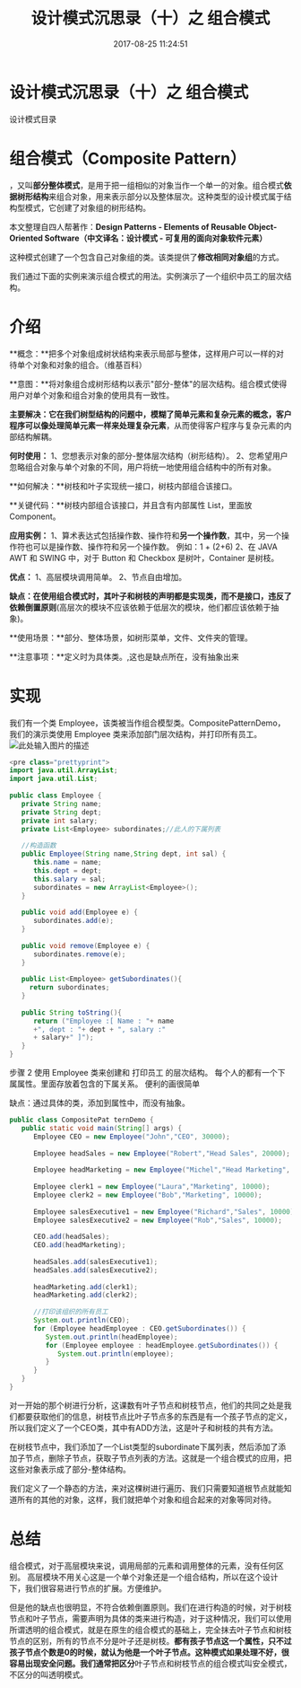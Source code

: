 ﻿---
title: 设计模式沉思录（十）之 组合模式
date: 2017-08-25 11:24:51
tags: [设计模式]
categories: 原理理解

---


# 设计模式沉思录（十）之 组合模式

设计模式目录

# 组合模式（Composite Pattern）
，又叫**部分整体模式**，是用于把一组相似的对象当作一个单一的对象。组合模式**依据树形结构**来组合对象，用来表示部分以及整体层次。这种类型的设计模式属于结构型模式，它创建了对象组的树形结构。

本文整理自四人帮著作：**Design Patterns - Elements of Reusable Object-Oriented Software（中文译名：设计模式 - 可复用的面向对象软件元素）**

这种模式创建了一个包含自己对象组的类。该类提供了**修改相同对象组**的方式。

我们通过下面的实例来演示组合模式的用法。实例演示了一个组织中员工的层次结构。

# 介绍
**概念：**把多个对象组成树状结构来表示局部与整体，这样用户可以一样的对待单个对象和对象的组合。（维基百科）

**意图：**将对象组合成树形结构以表示"部分-整体"的层次结构。组合模式使得用户对单个对象和组合对象的使用具有一致性。


**主要解决：**它在我们树型结构的问题中，模糊了简单元素和复杂元素的概念，客户程序可以像**处理简单元素一样来处理复杂元素**，从而使得客户程序与复杂元素的内部结构解耦。

**何时使用：** 
1、您想表示对象的部分-整体层次结构（树形结构）。 
2、您希望用户 忽略组合对象与单个对象的不同，用户将统一地使用组合结构中的所有对象。

**如何解决：**树枝和叶子实现统一接口，树枝内部组合该接口。

**关键代码：**树枝内部组合该接口，并且含有内部属性 List，里面放 Component。

**应用实例：** 
1、算术表达式包括操作数、操作符和**另一个操作数**，其中，另一个操作符也可以是操作数、操作符和另一个操作数。 例如：1 + (2+6)
2、在 JAVA AWT 和 SWING 中，对于 Button 和 Checkbox 是树叶，Container 是树枝。

**优点：** 1、高层模块调用简单。 2、节点自由增加。

**缺点：**在使用组合模式时，其叶子和树枝的声明都是实现类，而不是接口，违反了**依赖倒置原则**(高层次的模块不应该依赖于低层次的模块，他们都应该依赖于抽象)。

**使用场景：**部分、整体场景，如树形菜单，文件、文件夹的管理。

**注意事项：**定义时为具体类。,这也是缺点所在，没有抽象出来

# 实现
我们有一个类 Employee，该类被当作组合模型类。CompositePatternDemo，我们的演示类使用 Employee 类来添加部门层次结构，并打印所有员工。
![此处输入图片的描述][1]

  [1]: http://www.runoob.com/wp-content/uploads/2014/08/composite_pattern_uml_diagram.jpg
  
```Java
<pre class="prettyprint">
import java.util.ArrayList;
import java.util.List;
 
public class Employee {
   private String name;
   private String dept;
   private int salary;
   private List<Employee> subordinates;//此人的下属列表
 
   //构造函数
   public Employee(String name,String dept, int sal) {
      this.name = name;
      this.dept = dept;
      this.salary = sal;
      subordinates = new ArrayList<Employee>();
   }
 
   public void add(Employee e) {
      subordinates.add(e);
   }
 
   public void remove(Employee e) {
      subordinates.remove(e);
   }
 
   public List<Employee> getSubordinates(){
     return subordinates;
   }
 
   public String toString(){
      return ("Employee :[ Name : "+ name 
      +", dept : "+ dept + ", salary :"
      + salary+" ]");
   }   
}
```

步骤 2
使用 Employee 类来创建和 打印员工 的层次结构。
每个人的都有一个下属属性。里面存放着包含的下属关系。
便利的画很简单

缺点：通过具体的类，添加到属性中，而没有抽象。

```java
public class CompositePat ternDemo {
   public static void main(String[] args) {
      Employee CEO = new Employee("John","CEO", 30000);
 
      Employee headSales = new Employee("Robert","Head Sales", 20000);
 
      Employee headMarketing = new Employee("Michel","Head Marketing", 20000);
 
      Employee clerk1 = new Employee("Laura","Marketing", 10000);
      Employee clerk2 = new Employee("Bob","Marketing", 10000);
 
      Employee salesExecutive1 = new Employee("Richard","Sales", 10000);
      Employee salesExecutive2 = new Employee("Rob","Sales", 10000);
 
      CEO.add(headSales);
      CEO.add(headMarketing);
 
      headSales.add(salesExecutive1);
      headSales.add(salesExecutive2);
 
      headMarketing.add(clerk1);
      headMarketing.add(clerk2);
 
      //打印该组织的所有员工
      System.out.println(CEO); 
      for (Employee headEmployee : CEO.getSubordinates()) {
         System.out.println(headEmployee);
         for (Employee employee : headEmployee.getSubordinates()) {
            System.out.println(employee);
         }
      }        
   }
}
```

对一开始的那个树进行分析，这课数有叶子节点和树枝节点，他们的共同之处是我们都要获取他们的信息，树枝节点比叶子节点多的东西是有一个孩子节点的定义，所以我们定义了一个CEO类，其中有ADD方法，这是叶子和树枝的共有方法。

在树枝节点中，我们添加了一个List类型的subordinate下属列表，然后添加了添加子节点，删除子节点，获取子节点列表的方法。这就是一个组合模式的应用，把这些对象表示成了部分-整体结构。

我们定义了一个静态的方法，来对这棵树进行遍历、我们只需要知道根节点就能知道所有的其他的对象，这样，我们就把单个对象和组合起来的对象等同对待。

# 总结

组合模式，对于高层模块来说，调用局部的元素和调用整体的元素，没有任何区别。  高层模块不用关心这是一个单个对象还是一个组合结构，所以在这个设计下，我们很容易进行节点的扩展。方便维护。

但是他的缺点也很明显，不符合依赖倒置原则。我们在进行构造的时候，对于树枝节点和叶子节点，需要声明为具体的类来进行构造，对于这种情况，我们可以使用所谓透明的组合模式，就是在原生的组合模式的基础上，完全抹去叶子节点和树枝节点的区别，所有的节点不分是叶子还是树枝。**都有孩子节点这一个属性，只不过孩子节点个数是0的时候，就认为他是一个叶子节点。**这种模式如果处理不好，很容易出现安全问题。我们通常把**区分**叶子节点和树枝节点的组合模式叫安全模式，不区分的叫透明模式。